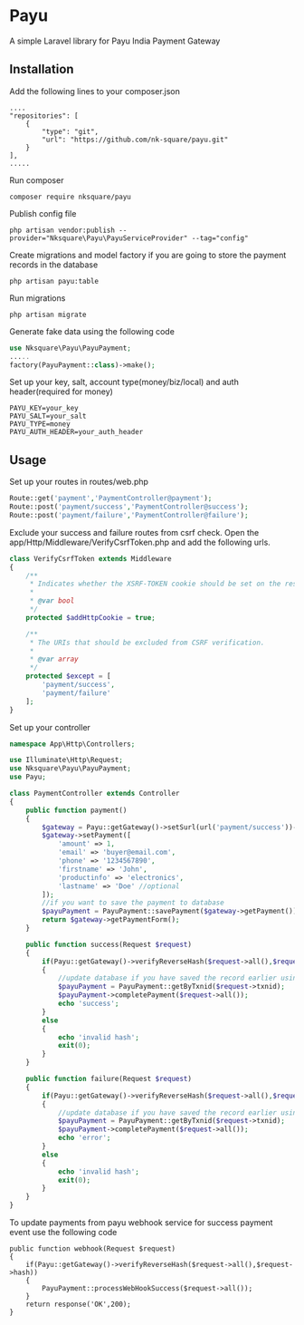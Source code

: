 # Payu
A simple Laravel library for Payu India Payment Gateway

## Installation
Add the following lines to your composer.json
```
....
"repositories": [
    {
        "type": "git",
        "url": "https://github.com/nk-square/payu.git"
    }
],
.....
```
Run composer
```
composer require nksquare/payu
```
Publish config file
```
php artisan vendor:publish --provider="Nksquare\Payu\PayuServiceProvider" --tag="config"
```
Create migrations and model factory if you are going to store the payment records in the database
```
php artisan payu:table
```
Run migrations
```
php artisan migrate
```
Generate fake data using the following code
```php
use Nksquare\Payu\PayuPayment;
.....
factory(PayuPayment::class)->make();
```
Set up your key, salt, account type(money/biz/local) and auth header(required for money)
```
PAYU_KEY=your_key
PAYU_SALT=your_salt
PAYU_TYPE=money
PAYU_AUTH_HEADER=your_auth_header
```
## Usage
Set up your routes in routes/web.php
```php
Route::get('payment','PaymentController@payment');
Route::post('payment/success','PaymentController@success');
Route::post('payment/failure','PaymentController@failure');
```
Exclude your success and failure routes from csrf check. Open the app/Http/Middleware/VerifyCsrfToken.php and add the following urls.
```php
class VerifyCsrfToken extends Middleware
{
    /**
     * Indicates whether the XSRF-TOKEN cookie should be set on the response.
     *
     * @var bool
     */
    protected $addHttpCookie = true;

    /**
     * The URIs that should be excluded from CSRF verification.
     *
     * @var array
     */
    protected $except = [
        'payment/success',
        'payment/failure'
    ];
}
```
Set up your controller
```php
namespace App\Http\Controllers;

use Illuminate\Http\Request;
use Nksquare\Payu\PayuPayment;
use Payu;

class PaymentController extends Controller
{
    public function payment()
    {
        $gateway = Payu::getGateway()->setSurl(url('payment/success'))->setFurl(url('payment/failure'));
        $gateway->setPayment([
            'amount' => 1,
            'email' => 'buyer@email.com',
            'phone' => '1234567890',
            'firstname' => 'John',
            'productinfo' => 'electronics',
            'lastname' => 'Doe' //optional
        ]);
        //if you want to save the payment to database
        $payuPayment = PayuPayment::savePayment($gateway->getPayment());
        return $gateway->getPaymentForm();
    }

    public function success(Request $request)
    {
        if(Payu::getGateway()->verifyReverseHash($request->all(),$request->hash))
        {
            //update database if you have saved the record earlier using PayuPayment::savePayment()
            $payuPayment = PayuPayment::getByTxnid($request->txnid);
            $payuPayment->completePayment($request->all());
            echo 'success';
        }
        else
        {
            echo 'invalid hash';
            exit(0);
        }
    }

    public function failure(Request $request)
    {
        if(Payu::getGateway()->verifyReverseHash($request->all(),$request->hash))
        {
            //update database if you have saved the record earlier using PayuPayment::savePayment()
            $payuPayment = PayuPayment::getByTxnid($request->txnid);
            $payuPayment->completePayment($request->all());
            echo 'error';
        }
        else
        {
            echo 'invalid hash';
            exit(0);
        }
    }
}
```
To update payments from payu webhook service for success payment event use the following code
```
public function webhook(Request $request)
{
    if(Payu::getGateway()->verifyReverseHash($request->all(),$request->hash))
    {
        PayuPayment::processWebHookSuccess($request->all());
    }
    return response('OK',200);
}
```
